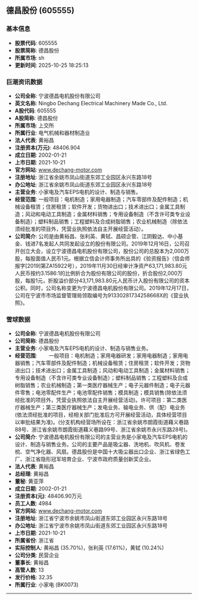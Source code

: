 ## 德昌股份 (605555)

### 基本信息

- **股票代码**: 605555
- **股票简称**: 德昌股份
- **所属市场**: sh
- **更新时间**: 2025-10-25 18:25:13

### 巨潮资讯数据

- **公司全称**: 宁波德昌电机股份有限公司
- **英文名称**: Ningbo Dechang Electrical Machinery Made Co., Ltd.
- **A股代码**: 605555
- **A股简称**: 德昌股份
- **所属市场**: 上交所
- **所属行业**: 电气机械和器材制造业
- **法人代表**: 黄裕昌
- **注册资本(万元)**: 48406.904
- **成立日期**: 2002-01-21
- **上市日期**: 2021-10-21
- **官方网站**: www.dechang-motor.com
- **注册地址**: 浙江省余姚市凤山街道东郊工业园区永兴东路18号
- **办公地址**: 浙江省余姚市凤山街道东郊工业园区永兴东路18号
- **主营业务**: 小家电及汽车EPS电机的设计、制造与销售。
- **经营范围**: 一般项目：电机制造；家用电器制造；汽车零部件及配件制造；机械设备租赁；住房租赁；软件开发；货物进出口；技术进出口；金属工具制造；风动和电动工具制造；金属材料销售；专用设备制造（不含许可类专业设备制造）；塑料制品销售；工程塑料及合成树脂销售；农业机械制造（除依法须经批准的项目外，凭营业执照依法自主开展经营活动）。
- **公司简介**: 公司是由黄裕昌、张利英、黄轼、昌硕企管、江阴毅达、中小基金、钱进7名发起人共同发起设立的股份有限公司。2019年12月16日，公司召开创立大会，设立宁波德昌电机股份有限公司，股份公司的总股本为2,000万股，每股面值人民币1元。根据立信会计师事务所出具的《验资报告》（信会师报字[2019]第ZA15922号），2019年11月30日经审计净资产63,171,983.80元人民币按约3.1586:1的比例折合为股份有限公司的股份，折合股份2,000万股，每股1元，折股溢价部分43,171,983.80元人民币计入股份有限公司的资本公积。同时，公司名称变更为宁波德昌电机股份有限公司。2019年12月17日，公司在宁波市市场监督管理局领取编号为91330281734258668X的《营业执照》。

### 雪球数据

- **公司全称**: 宁波德昌电机股份有限公司
- **公司简称**: 德昌股份
- **主营业务**: 小家电及汽车EPS电机的设计、制造与销售业务。
- **经营范围**: 　　一般项目：电机制造；家用电器研发；家用电器制造；家用电器销售；汽车零部件及配件制造；机械设备租赁；住房租赁；软件开发；货物进出口；技术进出口；金属工具制造；风动和电动工具制造；金属材料销售；专用设备制造（不含许可类专业设备制造）；塑料制品销售；工程塑料及合成树脂销售；农业机械制造；第一类医疗器械生产；电子元器件制造；电子元器件零售；电池零配件生产；电池零配件销售；模具制造；模具销售(除依法须经批准的项目外，凭营业执照依法自主开展经营活动)。许可项目：第二类医疗器械生产；第三类医疗器械生产；发电业务、输电业务、供（配）电业务(依法须经批准的项目，经相关部门批准后方可开展经营活动，具体经营项目以审批结果为准)。(分支机构经营场所设在：浙江省余姚市朗霞街道藉义巷路88号、浙江省余姚市朗霞街道藉义巷路99号、浙江省余姚市永兴东路28号)。
- **公司简介**: 宁波德昌电机股份有限公司的主营业务是小家电及汽车EPS电机的设计、制造与销售业务。公司的主要产品是吸尘器、洗地机、吹风机、卷发梳、空气净化器、风扇。德昌股份是中国十大吸尘器出口企业、浙江省绿色工厂、浙江省隐形冠军培育企业、宁波市政府质量创新奖企业。
- **法人代表**: 黄裕昌
- **总经理**: 黄裕昌
- **董秘**: 黄亚萍
- **成立日期**: 2002-01-21
- **注册资本(元)**: 48406.90万元
- **员工人数**: 4984
- **官方网站**: www.dechang-motor.com
- **注册地址**: 浙江省宁波市余姚市凤山街道东郊工业园区永兴东路18号
- **办公地址**: 浙江省宁波市余姚市凤山街道东郊工业园区永兴东路18号
- **上市日期**: 2021-10-21
- **所属省份**: 浙江省
- **实际控制人**: 黄裕昌 (35.70%)，张利英 (17.61%)，黄轼 (10.24%)
- **公司分类**: 民营企业
- **董事长**: 黄裕昌
- **高管人数**: 13
- **发行价格**: 32.35
- **所属行业**: 小家电 (BK0073)

---